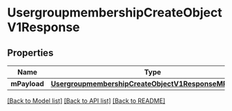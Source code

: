 # UsergroupmembershipCreateObjectV1Response

## Properties
Name | Type | Description | Notes
------------ | ------------- | ------------- | -------------
**mPayload** | [**UsergroupmembershipCreateObjectV1ResponseMPayload***](UsergroupmembershipCreateObjectV1ResponseMPayload.md) |  | 

[[Back to Model list]](../README.md#documentation-for-models) [[Back to API list]](../README.md#documentation-for-api-endpoints) [[Back to README]](../README.md)


